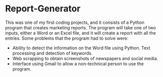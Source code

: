 # Report-Generator

This was one of my first coding projects, and it consists of a Python program that creates marketing reports. The program will take one of two inputs, either a Word or an Excel file, and it will create a report with all the entries. Some problems that the program had to solve were:
- Ability to detect the information on the Word file using Python. Text processing and detection of keywords.
- Web scrapping to obtain screenshots of newspapers and social media.
- Interface using Gmail to allow a non-technical person to use the program.
